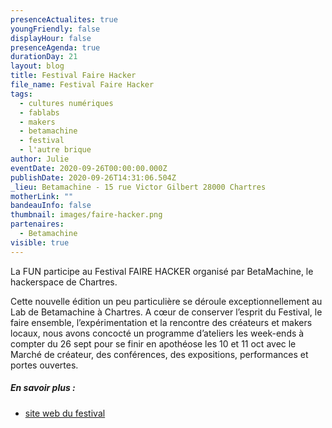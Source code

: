 ```yaml
---
presenceActualites: true
youngFriendly: false
displayHour: false
presenceAgenda: true
durationDay: 21
layout: blog
title: Festival Faire Hacker
file_name: Festival Faire Hacker
tags:
  - cultures numériques
  - fablabs
  - makers
  - betamachine
  - festival
  - l'autre brique
author: Julie
eventDate: 2020-09-26T00:00:00.000Z
publishDate: 2020-09-26T14:31:06.504Z
_lieu: Betamachine - 15 rue Victor Gilbert 28000 Chartres
motherLink: ""
bandeauInfo: false
thumbnail: images/faire-hacker.png
partenaires:
  - Betamachine
visible: true
---
```

La FUN participe au Festival FAIRE HACKER organisé par BetaMachine, le hackerspace de Chartres. 



Cette nouvelle édition un peu particulière se déroule exceptionnellement au Lab de Betamachine à Chartres. A cœur de conserver l’esprit du Festival, le faire ensemble, l’expérimentation et la rencontre des créateurs et makers locaux, nous avons concocté un programme d’ateliers les week-ends à compter du 26 sept pour se finir en apothéose les 10 et 11 oct avec le Marché de créateur, des conférences, des expositions, performances et portes ouvertes.




##### En savoir plus :



* [site web du festival](https://fairehacker.org/)